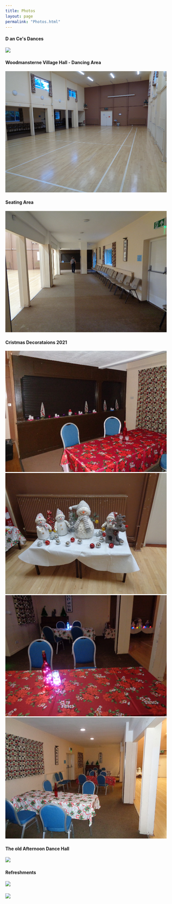 ```yaml
---
title: Photos
layout: page
permalink: "Photos.html"
---
```

<article class="grid_12 center-text">
  <h4>D an Ce's Dances</h4>
<img src="images/Lights_flashing.gif" class="padded-bottom"/>
</article>

<article class="grid_12 Visible center-text">
<h4>Woodmansterne Village Hall - Dancing Area</h4>
<img src="images/WVH_Hall_from_door.jpg" class="padded-bottom"/>
<h4>Seating Area</h4>
  <img src="images/WVH_Seating_area.jpg" class="padded-bottom"/>
</article>

<article class="grid_12 Visible center-text">
<h4>Cristmas Decorataions 2021</h4>
<img src="images/Christmas_decorations.jpg" class="padded-bottom"/>
<img src="images/Christmas_decorations_2.jpg" class="padded-bottom"/>
  <img src="images/Christmas_tables.jpg" class="padded-bottom"/>
  <img src="images/Christmas_tables_2.jpg" class="padded-bottom"/>
</article>




<article class="grid_12 Visible center-text">
<h4>The old Afternoon Dance Hall</h4>
<img src="images/HALL.jpg" class="padded-bottom"/>

<h4>Refreshments</h4>
<img src="images/D_and_Cs_004.jpg" class="padded-bottom"/>
<h4></h4>
<img src="images/2015_May_0111.jpg" class="padded-bottom"/>
</article>





